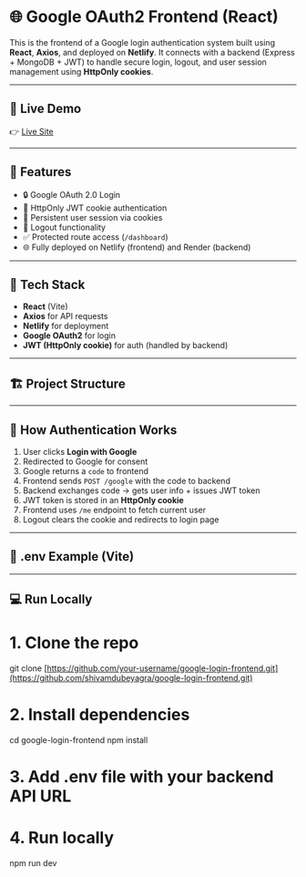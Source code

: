 # 🌐 Google OAuth2 Frontend (React)

This is the frontend of a Google login authentication system built using **React**, **Axios**, and deployed on **Netlify**. It connects with a backend (Express + MongoDB + JWT) to handle secure login, logout, and user session management using **HttpOnly cookies**.

---

## 🚀 Live Demo

👉 [Live Site](https://google-login-frontend.netlify.app)

---

## 📸 Features

- 🔒 Google OAuth 2.0 Login
- 🍪 HttpOnly JWT cookie authentication
- 🔁 Persistent user session via cookies
- 🚪 Logout functionality
- ✅ Protected route access (`/dashboard`)
- 🌐 Fully deployed on Netlify (frontend) and Render (backend)

---

## 🔧 Tech Stack

- **React** (Vite)
- **Axios** for API requests
- **Netlify** for deployment
- **Google OAuth2** for login
- **JWT (HttpOnly cookie)** for auth (handled by backend)

---

## 🏗️ Project Structure

---

## 🔐 How Authentication Works

1. User clicks **Login with Google**
2. Redirected to Google for consent
3. Google returns a `code` to frontend
4. Frontend sends `POST /google` with the code to backend
5. Backend exchanges code → gets user info + issues JWT token
6. JWT token is stored in an **HttpOnly cookie**
7. Frontend uses `/me` endpoint to fetch current user
8. Logout clears the cookie and redirects to login page

---

## 📁 .env Example (Vite)


---

## 💻 Run Locally

# 1. Clone the repo
git clone [https://github.com/your-username/google-login-frontend.git](https://github.com/shivamdubeyagra/google-login-frontend.git)

# 2. Install dependencies
cd google-login-frontend
npm install

# 3. Add .env file with your backend API URL
# 4. Run locally
npm run dev


